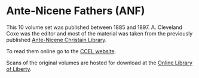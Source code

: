 # Ante-Nicene Fathers (ANF)

This 10 volume set was published between 1885 and 1897. A. Cleveland Coxe was the editor and most of the material was taken from the previously published [Ante-Nicene Christain Library](ancl.html).

To read them online go to the [CCEL website](http://www.ccel.org/fathers.html).

Scans of the original volumes are hosted for download at the [Online Library of Liberty](http://oll.libertyfund.org/titles/coxe-ante-nicene-fathers-the-writings-of-the-fathers-down-to-a-d-325-10-vols).
